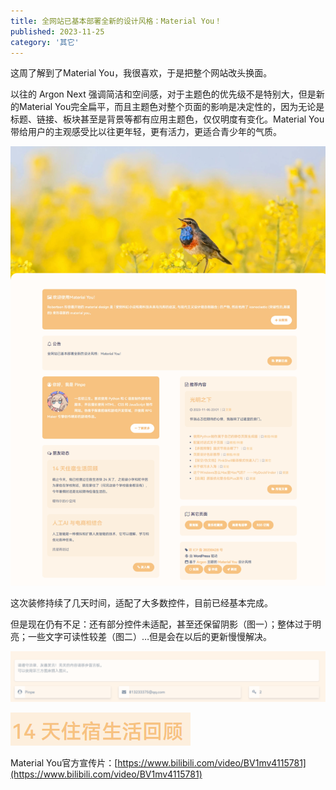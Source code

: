 ```yaml
---
title: 全网站已基本部署全新的设计风格：Material You！
published: 2023-11-25
category: '其它'
---
```


这周了解到了Material You，我很喜欢，于是把整个网站改头换面。

以往的 Argon Next 强调简洁和空间感，对于主题色的优先级不是特别大，但是新的Material You完全扁平，而且主题色对整个页面的影响是决定性的，因为无论是标题、链接、板块甚至是背景等都有应用主题色，仅仅明度有变化。Material You带给用户的主观感受比以往更年轻，更有活力，更适合青少年的气质。

![](images/e6d6f7e5d4c77fe3c00f5d772d9df2d8-735x1024.png)

这次装修持续了几天时间，适配了大多数控件，目前已经基本完成。

但是现在仍有不足：还有部分控件未适配，甚至还保留阴影（图一）；整体过于明亮；一些文字可读性较差（图二）…但是会在以后的更新慢慢解决。

![](images/屏幕截图-2023-11-25-225424-1024x165.png)

![](images/屏幕截图-2023-11-25-225501.png)

Material You官方宣传片：[https://www.bilibili.com/video/BV1mv4115781](https://www.bilibili.com/video/BV1mv4115781)